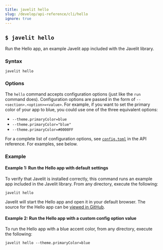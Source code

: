 ```yaml
---
title: javelit hello
slug: /develop/api-reference/cli/hello
ignore: true
---
```


## `$ javelit hello`

Run the Hello app, an example Javelit app included with the Javelit library.

### Syntax

```
javelit hello
```

### Options

The `hello` command accepts configuration options (just like the `run` command does). Configuration options are passed in the form of `--<section>.<option>=<value>`. For example, if you want to set the primary color of your app to blue, you could use one of the three equivalent options:

- `--theme.primaryColor=blue`
- `--theme.primaryColor="blue"`
- `--theme.primaryColor=#0000FF`

For a complete list of configuration options, see [`config.toml`](/develop/api-reference/configuration/config.toml) in the API reference. For examples, see below.

### Example

#### Example 1: Run the Hello app with default settings

To verify that Javelit is installed correctly, this command runs an example app included in the Javelit library. From any directory, execute the following:

```
javelit hello
```

Javelit will start the Hello app and open it in your default browser. The source for the Hello app can be [viewed in GitHub](https://github.com/javelit/javelit/tree/develop/lib/javelit/hello).

#### Example 2: Run the Hello app with a custom config option value

To run the Hello app with a blue accent color, from any directory, execute the following:

```
javelit hello --theme.primaryColor=blue
```
